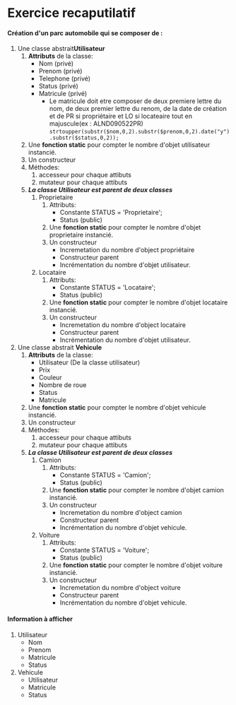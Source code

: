 # Exercice recaputilatif

#### Création d'un parc automobile qui se composer de : 
1. Une classe abstrait**Utilisateur**
    1. **Attributs** de la classe:
        - Nom (privé)
        - Prenom (privé)
        - Telephone (privé)
        - Status (privé)
        - Matricule (privé)
            - Le matricule doit etre composer de deux premiere lettre du nom, de deux premier lettre du renom, de la date de création et de PR si propriétaire et LO si locateaire tout en majuscule(ex : ALND090522PR)
                `strtoupper(substr($nom,0,2).substr($prenom,0,2).date("y").substr($status,0,2));`
    2. Une **fonction static** pour compter le nombre d'objet utilisateur instancié. 
    3. Un constructeur
    4. Méthodes: 
        1. accesseur pour chaque attibuts
        2. mutateur pour chaque attibuts
    5. ***La classe Utilisateur est parent de deux classes***
        1. Proprietaire
            1. Attributs:
                - Constante STATUS = 'Proprietaire';
                - Status (public)
            2. Une **fonction static** pour compter le nombre d'objet proprietaire instancié.
            3. Un constructeur 
                - Incremetation du nombre d'object propriétaire
                - Constructeur parent
                - Incrémentation du nombre d'objet utilisateur. 
        2. Locataire
            1. Attributs:
                - Constante STATUS = 'Locataire';
                - Status (public)
            2. Une **fonction static** pour compter le nombre d'objet locataire instancié.
            3. Un constructeur 
                - Incremetation du nombre d'object locataire
                - Constructeur parent
                - Incrémentation du nombre d'objet utilisateur. 
2. Une classe abstrait **Vehicule**
    1. **Attributs** de la classe:
        - Utilisateur (De la classe utilisateur)
        - Prix 
        - Couleur
        - Nombre de roue 
        - Status
        - Matricule
    2. Une **fonction static** pour compter le nombre d'objet vehicule instancié. 
    3. Un constructeur
    4. Méthodes: 
        1. accesseur pour chaque attibuts
        2. mutateur pour chaque attibuts
    5. ***La classe Utilisateur est parent de deux classes***
        1. Camion
            1. Attributs:
                - Constante STATUS = 'Camion';
                - Status (public)
            2. Une **fonction static** pour compter le nombre d'objet camion instancié.
            3. Un constructeur 
                - Incremetation du nombre d'object camion
                - Constructeur parent
                - Incrémentation du nombre d'objet vehicule. 
        2. Voiture
            1. Attributs:
                - Constante STATUS = 'Voiture';
                - Status (public)
            2. Une **fonction static** pour compter le nombre d'objet voiture instancié.
            3. Un constructeur 
                - Incremetation du nombre d'object voiture
                - Constructeur parent
                - Incrémentation du nombre d'objet vehicule. 
                
#### Information à afficher 
1. Utilisateur
    - Nom 
    - Prenom
    - Matricule
    - Status
2. Vehicule
    - Utilisateur
    - Matricule
    - Status 